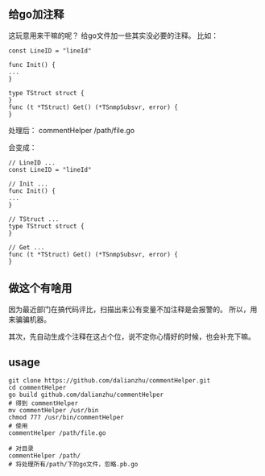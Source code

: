 ## 给go加注释
这玩意用来干嘛的呢？
给go文件加一些其实没必要的注释。
比如：
```
const LineID = "lineId"

func Init() {
...
}

type TStruct struct {
}
func (t *TStruct) Get() (*TSnmpSubsvr, error) {
}
```
处理后：
commentHelper /path/file.go

会变成：
```
// LineID ...
const LineID = "lineId"

// Init ...
func Init() {
...
}

// TStruct ...
type TStruct struct {
}

// Get ...
func (t *TStruct) Get() (*TSnmpSubsvr, error) {
}

```

## 做这个有啥用
因为最近部门在搞代码评比，扫描出来公有变量不加注释是会报警的。
所以，用来骗骗机器。

其次，先自动生成个注释在这占个位，说不定你心情好的时候，也会补充下嘛。

## usage
```
git clone https://github.com/dalianzhu/commentHelper.git
cd commentHelper
go build github.com/dalianzhu/commentHelper
# 得到 commentHelper
mv commentHelper /usr/bin
chmod 777 /usr/bin/commentHelper
# 使用
commentHelper /path/file.go

# 对目录
commentHelper /path/
# 将处理所有/path/下的go文件，忽略.pb.go
```
